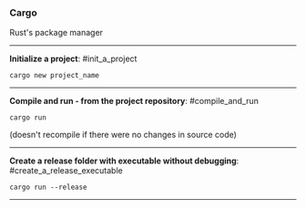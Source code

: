 ### Cargo

Rust's package manager

---

__Initialize a project__: #init_a_project

```cli
cargo new project_name
```

---

__Compile and run - from the project repository__: #compile_and_run

```cli
cargo run
```

(doesn't recompile if there were no changes in source code)

---

__Create a release folder with executable without debugging__: #create_a_release_executable

```cli
cargo run --release
```

---


